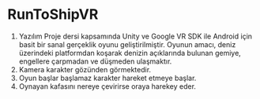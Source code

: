 # RunToShipVR

1. Yazılım Proje dersi kapsamında Unity ve Google VR SDK ile Android için basit bir sanal gerçeklik oyunu geliştirilmiştir. Oyunun amacı, deniz üzerindeki platformdan koşarak denizin açıklarında bulunan gemiye, engellere çarpmadan ve düşmeden ulaşmaktır.
2. Kamera karakter gözünden görmektedir. 
3. Oyun başlar başlamaz karakter hareket etmeye başlar. 
4. Oynayan kafasını nereye çevirirse oraya harekey eder.
